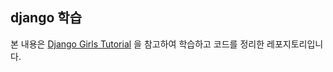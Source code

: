 ## django 학습

본 내용은 [Django Girls Tutorial](https://tutorial.djangogirls.org/ko/) 을 참고하여 학습하고 코드를 정리한 레포지토리입니다.